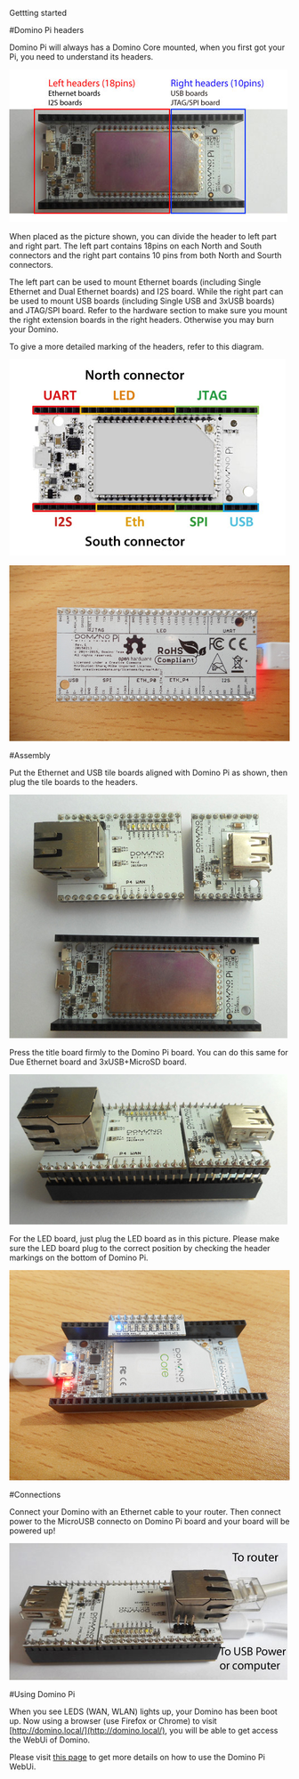 Gettting started

#Domino Pi headers

Domino Pi will always has a Domino Core mounted, when you first got your Pi, you need to understand its headers.

![headers](src/pi-headers.jpg)

When placed as the picture shown, you can divide the header to left part and right part. The left part contains 18pins on each North and South connectors and the right part contains 10 pins from both North and Sourth connectors. 

The left part can be used to mount Ethernet boards (including Single Ethernet and Dual Ethernet boards) and I2S board. While the right part can be used to mount USB boards (including Single USB and 3xUSB boards) and JTAG/SPI board. Refer to the hardware section to make sure you mount the right extension boards in the right headers. Otherwise you may burn your Domino.

To give a more detailed marking of the headers, refer to this diagram.

![headers detailed](src/pi-headers1.jpg)

![Pi back](src/pi-back.jpg)

#Assembly

Put the Ethernet and USB tile boards aligned with Domino Pi as shown, then plug the tile boards to the headers. 

![Assembly](src/assembly.jpg)

Press the title board firmly to the Domino Pi board. You can do this same for Due Ethernet board and 3xUSB+MicroSD board.

![Assembly1](src/assembly1.jpg)



For the LED board, just plug the LED board as in this picture. Please make sure the LED board plug to the correct position by checking the header markings on the bottom of Domino Pi.

![LED](src/led.jpg)

#Connections

Connect your Domino with an Ethernet cable to your router. Then connect power to the MicroUSB connecto on Domino Pi board and your board will be powered up!


![Connection](src/pi-connection.jpg)

#Using Domino Pi

When you see LEDS (WAN, WLAN) lights up, your Domino has been boot up. Now using a browser (use Firefox or Chrome) to visit [http://domino.local/](http://domino.local/), you will be able to get access the WebUi of Domino.

Please visit [this page](using.html) to get more details on how to use the Domino Pi WebUi.
